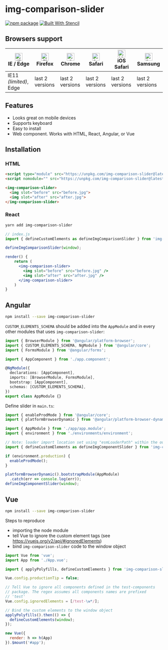# img-comparison-slider

[![npm package](https://img.shields.io/npm/v/img-comparison-slider.svg)](https://www.npmjs.com/package/img-comparison-slider)
[![Built With Stencil](https://img.shields.io/badge/-Built%20With%20Stencil-16161d.svg?logo=data%3Aimage%2Fsvg%2Bxml%3Bbase64%2CPD94bWwgdmVyc2lvbj0iMS4wIiBlbmNvZGluZz0idXRmLTgiPz4KPCEtLSBHZW5lcmF0b3I6IEFkb2JlIElsbHVzdHJhdG9yIDE5LjIuMSwgU1ZHIEV4cG9ydCBQbHVnLUluIC4gU1ZHIFZlcnNpb246IDYuMDAgQnVpbGQgMCkgIC0tPgo8c3ZnIHZlcnNpb249IjEuMSIgaWQ9IkxheWVyXzEiIHhtbG5zPSJodHRwOi8vd3d3LnczLm9yZy8yMDAwL3N2ZyIgeG1sbnM6eGxpbms9Imh0dHA6Ly93d3cudzMub3JnLzE5OTkveGxpbmsiIHg9IjBweCIgeT0iMHB4IgoJIHZpZXdCb3g9IjAgMCA1MTIgNTEyIiBzdHlsZT0iZW5hYmxlLWJhY2tncm91bmQ6bmV3IDAgMCA1MTIgNTEyOyIgeG1sOnNwYWNlPSJwcmVzZXJ2ZSI%2BCjxzdHlsZSB0eXBlPSJ0ZXh0L2NzcyI%2BCgkuc3Qwe2ZpbGw6I0ZGRkZGRjt9Cjwvc3R5bGU%2BCjxwYXRoIGNsYXNzPSJzdDAiIGQ9Ik00MjQuNywzNzMuOWMwLDM3LjYtNTUuMSw2OC42LTkyLjcsNjguNkgxODAuNGMtMzcuOSwwLTkyLjctMzAuNy05Mi43LTY4LjZ2LTMuNmgzMzYuOVYzNzMuOXoiLz4KPHBhdGggY2xhc3M9InN0MCIgZD0iTTQyNC43LDI5Mi4xSDE4MC40Yy0zNy42LDAtOTIuNy0zMS05Mi43LTY4LjZ2LTMuNkgzMzJjMzcuNiwwLDkyLjcsMzEsOTIuNyw2OC42VjI5Mi4xeiIvPgo8cGF0aCBjbGFzcz0ic3QwIiBkPSJNNDI0LjcsMTQxLjdIODcuN3YtMy42YzAtMzcuNiw1NC44LTY4LjYsOTIuNy02OC42SDMzMmMzNy45LDAsOTIuNywzMC43LDkyLjcsNjguNlYxNDEuN3oiLz4KPC9zdmc%2BCg%3D%3D&colorA=16161d)](https://stenciljs.com)

## Browsers support

| [<img src="https://raw.githubusercontent.com/alrra/browser-logos/master/src/edge/edge_48x48.png" alt="IE / Edge" width="24px" height="24px" />](http://godban.github.io/browsers-support-badges/)</br>IE / Edge | [<img src="https://raw.githubusercontent.com/alrra/browser-logos/master/src/firefox/firefox_48x48.png" alt="Firefox" width="24px" height="24px" />](http://godban.github.io/browsers-support-badges/)</br>Firefox | [<img src="https://raw.githubusercontent.com/alrra/browser-logos/master/src/chrome/chrome_48x48.png" alt="Chrome" width="24px" height="24px" />](http://godban.github.io/browsers-support-badges/)</br>Chrome | [<img src="https://raw.githubusercontent.com/alrra/browser-logos/master/src/safari/safari_48x48.png" alt="Safari" width="24px" height="24px" />](http://godban.github.io/browsers-support-badges/)</br>Safari | [<img src="https://raw.githubusercontent.com/alrra/browser-logos/master/src/safari-ios/safari-ios_48x48.png" alt="iOS Safari" width="24px" height="24px" />](http://godban.github.io/browsers-support-badges/)</br>iOS Safari | [<img src="https://raw.githubusercontent.com/alrra/browser-logos/master/src/samsung-internet/samsung-internet_48x48.png" alt="Samsung" width="24px" height="24px" />](http://godban.github.io/browsers-support-badges/)</br>Samsung |
| --------- | --------- | --------- | --------- | --------- | --------- |
| IE11 *(limited)*, Edge| last 2 versions| last 2 versions| last 2 versions| last 2 versions| last 2 versions

## Features

* Looks great on mobile devices
* Supports keyboard
* Easy to install
* Web component. Works with HTML, React, Angular, or Vue

## Installation

### HTML

```html
<script type="module" src="https://unpkg.com/img-comparison-slider@latest/dist/component/component.esm.js"></script>
<script nomodule="" src="https://unpkg.com/img-comparison-slider@latest/dist/component/component.js"></script>

<img-comparison-slider>
  <img slot="before" src="before.jpg">
  <img slot="after" src="after.jpg">
</img-comparison-slider>
```

### React

```bash
yarn add img-comparison-slider
```

```js
// index.js
import { defineCustomElements as defineImgComparisonSlider } from 'img-comparison-slider/loader';

defineImgComparisonSlider(window);
```

```jsx
render() {
    return (
      <img-comparison-slider>
        <img slot="before" src="before.jpg" />
        <img slot="after" src="after.jpg" />
      </img-comparison-slider>
    )
}
```

## Angular

```bash
npm install --save img-comparison-slider
```

`CUSTOM_ELEMENTS_SCHEMA` should be added into the
`AppModule` and in every other modules that uses `img-comparison-slider`:

```typescript
import { BrowserModule } from '@angular/platform-browser';
import { CUSTOM_ELEMENTS_SCHEMA, NgModule } from '@angular/core';
import { FormsModule } from '@angular/forms';

import { AppComponent } from './app.component';

@NgModule({
  declarations: [AppComponent],
  imports: [BrowserModule, FormsModule],
  bootstrap: [AppComponent],
  schemas: [CUSTOM_ELEMENTS_SCHEMA],
})
export class AppModule {}
```

Define slider in `main.ts`:

```typescript
import { enableProdMode } from '@angular/core';
import { platformBrowserDynamic } from '@angular/platform-browser-dynamic';

import { AppModule } from './app/app.module';
import { environment } from './environments/environment';

// Note: loader import location set using "esmLoaderPath" within the output target confg
import { defineCustomElements as defineImgComponentSlider } from 'img-comparison-slider/loader';

if (environment.production) {
  enableProdMode();
}

platformBrowserDynamic().bootstrapModule(AppModule)
  .catch(err => console.log(err));
defineImgComponentSlider(window);
```

## Vue

```bash
npm install --save img-comparison-slider
```

Steps to reproduce

* importing the node module
* tell Vue to ignore the custom element tags (see https://vuejs.org/v2/api/#ignoredElements)
* bind `img-comparison-slider` code to the window object

```js
import Vue from 'vue';
import App from './App.vue';

import { applyPolyfills, defineCustomElements } from 'img-comparison-slider/loader';

Vue.config.productionTip = false;

// Tell Vue to ignore all components defined in the test-components
// package. The regex assumes all components names are prefixed
// 'test'
Vue.config.ignoredElements = [/test-\w*/];

// Bind the custom elements to the window object
applyPolyfills().then(() => {
  defineCustomElements(window);
});

new Vue({
  render: h => h(App)
}).$mount('#app');
```